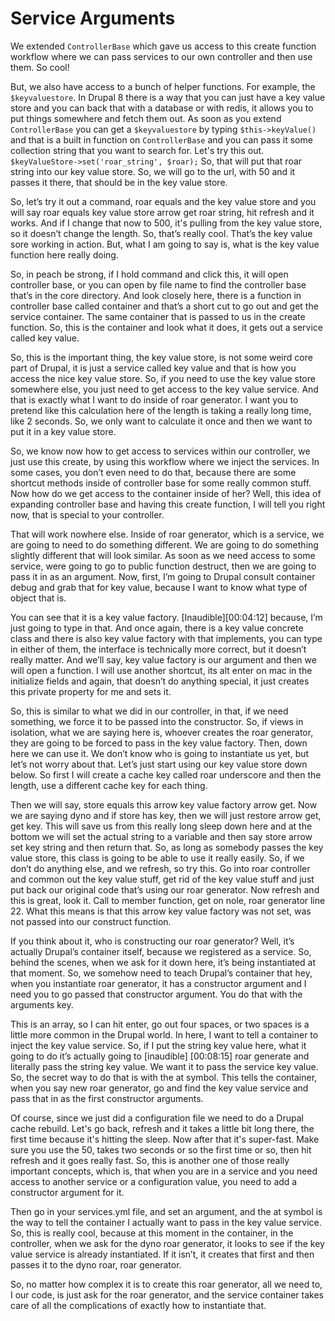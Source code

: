 # Service Arguments

We extended `ControllerBase` which gave us access to this create function workflow where
we can pass services to our own controller and then use them. So cool!

But, we also have access to a bunch of helper functions. For example, the `$keyvaluestore`.
In Drupal 8 there is a way that you can just have a key value store and you can back that with
a database or with redis, it allows you to put things somewhere and fetch them out. As soon as
you extend `ControllerBase` you can get a `$keyvaluestore` by typing `$this->keyValue()` and
that is a built in function on `ControllerBase` and you can pass it some collection string that
you want to search for. Let's try this out. `$keyValueStore->set('roar_string', $roar);`
So, that will put that roar string into our key value store.  So, we will go to the url, with 50 and it passes it there, that should be in the key value store. 

So, let’s try it out a command, roar equals and the key value store and you will say roar equals key value store arrow get roar string, hit refresh and it works.  And if I change that now to 500, it's pulling from the key value store, so it doesn’t change the length.  So, that’s really cool.  That’s the key value sore working in action.  But, what I am going to say is, what is the key value function here really doing. 

So, in peach be strong, if I hold command and click this, it will open controller base, or you can open by file name to find the controller base that’s in the core directory.  And look closely here, there is a function in controller base called container and that’s a short cut to go out and get the service container.  The same container that is passed to us in the create function.  So, this is the container and look what it does, it gets out a service called key value. 

So, this is the important thing, the key value store, is not some weird core part of Drupal, it is just a service called key value and that is how you access the nice key value store.  So, if you need to use the key value store somewhere else, you just need to get access to the key value service.  And that is exactly what I want to do inside of roar generator.  I want you to pretend like this calculation here of the length is taking a really long time, like 2 seconds.  So, we only want to calculate it once and then we want to put it in a key value store.  

So, we know now how to get access to services within our controller, we just use this create, by using this workflow where we inject the services.  In some cases, you don’t even need to do that, because there are some shortcut methods inside of controller base for some really common stuff.  Now how do we get access to the container inside of her?  Well, this idea of expanding controller base and having this create function, I will tell you right now, that is special to your controller.  

That will work nowhere else.  Inside of roar generator, which is a service, we are going to need to do something different.  We are going to do something slightly different that will look similar.  As soon as we need access to some service, were going to go to public function destruct, then we are going to pass it in as an argument.  Now, first, I’m going to Drupal consult container debug and grab that for key value, because I want to know what type of object that is. 

You can see that it is a key value factory. [Inaudible][00:04:12] because, I’m just going to type in that.  And once again, there is a key value concrete class and there is also key value factory with that implements, you can type in either of them, the interface is technically more correct, but it doesn’t really matter.  And we’ll say, key value factory is our argument and then we will open a function.  I will use another shortcut, its alt enter on mac in the initialize fields and again, that doesn’t do anything special, it just creates this private property for me and sets it.  

So, this is similar to what we did in our controller, in that, if we need something, we force it to be passed into the constructor.  So, if views in isolation, what we are saying here is, whoever creates the roar generator, they are going to be forced to pass in the key value factory.  Then, down here we can use it.  We don’t know who is going to instantiate us yet, but let’s not worry about that.  Let’s just start using our key value store down below.  So first I will create a cache key called roar underscore and then the length, use a different cache key for each thing.  

Then we will say, store equals this arrow key value factory arrow get.  Now we are saying dyno and if store has key, then we will just restore arrow get, get key.  This will save us from this really long sleep down here and at the bottom we will set the actual string to a variable and then say store arrow set key string and then return that.  So, as long as somebody passes the key value store, this class is going to be able to use it really easily. 
So, if we don’t do anything else, and we refresh, so try this.  Go into roar controller and common out the key value stuff, get rid of the key value stuff and just put back our original code that’s using our roar generator.  Now refresh and this is great, look it.  Call to member function, get on nole, roar generator line 22.  What this means is that this arrow key value factory was not set, was not passed into our construct function.  

If you think about it, who is constructing our roar generator?  Well, it’s actually Drupal’s container itself, because we registered as a service.  So, behind the scenes, when we ask for it down here, it’s being instantiated at that moment.  So, we somehow need to teach Drupal’s container that hey, when you instantiate roar generator, it has a constructor argument and I need you to go passed that constructor argument.  You do that with the arguments key. 

This is an array, so I can hit enter, go out four spaces, or two spaces is a little more common in the Drupal world.  In here, I want to tell a container to inject the key value service.  So, if I put the string key value here, what it going to do it’s actually going to [inaudible] [00:08:15] roar generate and literally pass the string key value.  We want it to pass the service key value.  So, the secret way to do that is with the at symbol.  This tells the container, when you say new roar generator, go and find the key value service and pass that in as the first constructor arguments.  

Of course, since we just did a configuration file we need to do a Drupal cache rebuild.  Let's go back, refresh and it takes a little bit long there, the first time because it's hitting the sleep. Now after that it's super-fast.  Make sure you use the 50, takes two seconds or so the first time or so, then hit refresh and it goes really fast.  So, this is another one of those really important concepts, which is, that when you are in a service and you need access to another service or a configuration value, you need to add a constructor argument for it.  

Then go in your services.yml file, and set an argument, and the at symbol is the way to tell the container I actually want to pass in the key value service.  So, this is really cool, because at this moment in the container, in the controller, when we ask for the dyno roar generator, it looks to see if the key value service is already instantiated.  If it isn’t, it creates that first and then passes it to the dyno roar, roar generator. 

So, no matter how complex it is to create this roar generator, all we need to, I our code, is just ask for the roar generator, and the service container takes care of all the complications of exactly how to instantiate that.  
